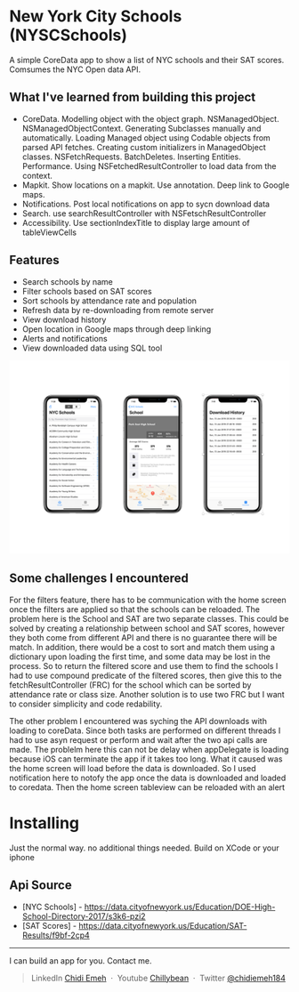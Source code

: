 # New York City Schools (NYSCSchools)

A simple CoreData app to show a list of NYC schools and their SAT scores. Comsumes the NYC Open data API.

## What I've learned from building this project

* CoreData. Modelling object with the object graph. NSManagedObject. NSManagedObjectContext. Generating Subclasses manually and automatically. Loading Managed object using Codable objects from parsed API fetches. Creating custom initializers in ManagedObject classes. NSFetchRequests. BatchDeletes. Inserting Entities. Performance. Using NSFetchedResultController to load data from the context. 
* Mapkit. Show locations on a mapkit. Use annotation. Deep link to Google maps. 
* Notifications. Post local notifications on app to sycn download data
* Search. use searchResultController with NSFetschResultController
* Accessibility. Use sectionIndexTitle to display large amount of tableViewCells

## Features

* Search schools by name
* Filter schools based on SAT scores 
* Sort schools by attendance rate and population 
* Refresh data by re-downloading from remote server
* View download history
* Open location in Google maps through deep linking 
* Alerts and notifications
* View downloaded data using SQL tool


![Home Schools](screenshots/screenshot.png)

## Some challenges I encountered

For the filters feature, there has to be communication with the home screen once the filters are applied so that the schools can be reloaded. The problem here is the School and SAT are two separate classes. This could be solved by creating a relationship between school and SAT scores, however they both come from different API and there is no guarantee there will be match. In addition, there would be a cost to sort and match them using a dictionary upon loading the first time, and some data may be lost in the process. So to return the filtered score and use them to find the schools I had to use compound predicate of the filtered scores, then give this to the fetchResultController (FRC) for the school which can be sorted by attendance rate or class size. Another solution is to use two FRC but I want to consider simplicity and code redability.

The other problem I encountered was syching the API downloads with loading to coreData. Since both tasks are performed on different threads I had to use asyn request or perform and wait after the two api calls are made. The problelm here this can not be delay when appDelegate is loading because iOS can terminate the app if it takes too long. What it caused was the home screen will load before the data is downloaded. So I used notification here to notofy the app once the data is downloaded and loaded to coredata. Then the home screen tableview can be reloaded with an alert


# Installing

Just the normal way. no additional things needed. Build on XCode or your iphone

## Api Source

- [NYC Schools] - https://data.cityofnewyork.us/Education/DOE-High-School-Directory-2017/s3k6-pzi2
- [SAT Scores] - https://data.cityofnewyork.us/Education/SAT-Results/f9bf-2cp4


---
I can build an app for you. Contact me.

> LinkedIn [Chidi Emeh](https://www.linkedin.com/in/chidi-emeh-2307359a/) &nbsp;&middot;&nbsp;
> Youtube [Chillybean](https://www.youtube.com/channel/UC4gJhJti278cbnlkntvX79Q) &nbsp;&middot;&nbsp;
> Twitter [@chidiemeh184](https://twitter.com/chidiemeh184)
